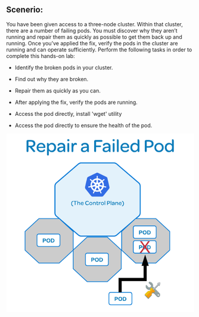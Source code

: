 ## Scenerio:

You have been given access to a three-node cluster. Within that cluster, there are a number of failing pods. You must discover why they aren’t running and repair them as quickly as possible to get them back up and running. Once you’ve applied the fix, verify the pods in the cluster are running and can operate sufficiently. Perform the following tasks in order to complete this hands-on lab:

* Identify the broken pods in your cluster.

* Find out why they are broken.

* Repair them as quickly as you can.

* After applying the fix, verify the pods are running.

* Access the pod directly, install 'wget' utility

* Access the pod directly to ensure the health of the pod.

![](./img/CKA-LABS_%20Repairing%20Failed%20Pods%20in%20Kubernetes.png)
